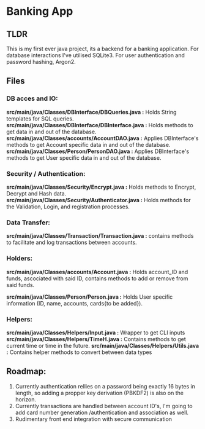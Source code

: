 # Banking App

## TLDR

This is my first ever java project, its a backend for a banking application. For database interactions I've utilised SQLite3. For user authentication and password hashing, Argon2.

## Files

### DB acces and IO:

**src/main/java/Classes/DBInterface/DBQueries.java :** Holds String templates for SQL queries.
**src/main/java/Classes/DBInterface/DBInterface.java :** Holds methods to get data in and out of the database.
**src/main/java/Classes/accounts/AccountDAO.java :** Applies DBInterface's methods to get Account specific data in and out of the database.
**src/main/java/Classes/Person/PersonDAO.java :** Applies DBInterface's methods to get User specific data in and out of the database.

### Security / Authentication:

**src/main/java/Classes/Security/Encrypt.java :** Holds methods to Encrypt, Decrypt and Hash data.
**src/main/java/Classes/Security/Authenticator.java :** Holds methods for the Validation, Login, and registration processes.

### Data Transfer:

**src/main/java/Classes/Transaction/Transaction.java :** contains methods to facilitate and log transactions between accounts.

### Holders:

**src/main/java/Classes/accounts/Account.java :** Holds account_ID and funds, ascociated with said ID, contains methods to add or remove from said funds.

**src/main/java/Classes/Person/Person.java :** Holds User specific information (ID, name, accounts, cards{to be added}).

### Helpers:

**src/main/java/Classes/Helpers/Input.java :** Wrapper to get CLI inputs
**src/main/java/Classes/Helpers/TimeH.java :** Contains methods to get current time or time in the future.
**src/main/java/Classes/Helpers/Utils.java :** Contains helper methods to convert between data types

## Roadmap:
1.  Currently authentication rellies on a password being exactly 16 bytes in length, so adding a propper key derivation (PBKDF2) is also on the horizon.
2.  Currently transactions are handled between account ID's, I'm going to add card number generation /authentication and association as well.
3.  Rudimentary front end integration with secure communication
